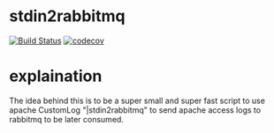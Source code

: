 stdin2rabbitmq
====

[![Build Status](https://travis-ci.com/hipagesgroup/stdin2rabbitmq.svg?token=UjDkn6mLeAgqMrrNZzpp&branch=master)](https://travis-ci.com/hipagesgroup/stdin2rabbitmq)
[![codecov](https://codecov.io/gh/hipagesgroup/stdin2rabbitmq/branch/master/graph/badge.svg?token=rA7ydQy0Oy)](https://codecov.io/gh/hipagesgroup/stdin2rabbitmq)

# explaination

The idea behind this is to be a super small and super fast script to use apache CustomLog "|stdin2rabbitmq" to send apache access logs to rabbitmq to be later consumed.
